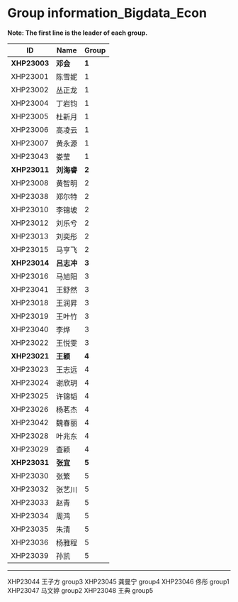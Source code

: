 # Group information_Bigdata_Econ

**Note: The first line is the leader of each group.** 

| ID           | Name              | Group |
| ------------ | ----------------- | ----- |
| **XHP23003** | **邓会**          | **1** |
| XHP23001     | 陈雪妮            | 1     |
| XHP23002     | 丛正龙            | 1     |
| XHP23004     | 丁岩钧            | 1     |
| XHP23005     | 杜新月            | 1     |
| XHP23006     | 高凌云            | 1     |
| XHP23007     | 黄永源            | 1     |
| XHP23043     | 娄莹         | 1     |
| **XHP23011** | **刘海睿**        | **2** |
| XHP23008     | 黄智明            | 2     |
| XHP23038     | 郑尔特 | 2     |
| XHP23010     | 李锦坡            | 2     |
| XHP23012     | 刘乐兮            | 2     |
| XHP23013     | 刘奕彤            | 2     |
| XHP23015     | 马亨飞            | 2     |
| **XHP23014** | **吕志冲**        | **3** |
| XHP23016     | 马旭阳            | 3     |
| XHP23041     | 王舒然            | 3     |
| XHP23018     | 王润昇            | 3     |
| XHP23019     | 王叶竹            | 3     |
| XHP23040     | 李烨            | 3     |
| XHP23022     | 王悦雯            | 3     |
| **XHP23021** | **王颖**          | **4** |
| XHP23023     | 王志远            | 4     |
| XHP23024     | 谢欣玥            | 4     |
| XHP23025     | 许锦韬            | 4     |
| XHP23026     | 杨茗杰            | 4     |
| XHP23042     | 魏春丽            | 4     |
| XHP23028     | 叶兆东            | 4     |
| XHP23029     | 查颖              | 4     |
| **XHP23031** | **张宜**          | **5** |
| XHP23030     | 张繁              | 5     |
| XHP23032     | 张艺川            | 5     |
| XHP23033     | 赵青              | 5     |
| XHP23034     | 周鸿              | 5     |
| XHP23035     | 朱清              | 5     |
| XHP23036     | 杨雅程            | 5     |
| XHP23039     | 孙凯            | 5     |

---

XHP23044	王子方  group3
XHP23045	龚曼宁  group4
XHP23046	佟彤    group1
XHP23047	马文婷  group2
XHP23048	王典    group5
